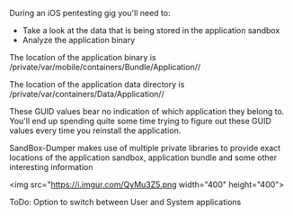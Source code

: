 During an iOS pentesting gig you'll need to:
- Take a look at the data that is being stored in the application sandbox
- Analyze the application binary

The location of the application binary is /private/var/mobile/containers/Bundle/Application/<Bundle-GUID>/

The location of the application data directory is /private/var/containers/Data/Application/<App-GUID>/

These GUID values bear no indication of which application they belong to. You'll end up spending quite some time trying to figure out these GUID values every time you reinstall the application.

SandBox-Dumper makes use of multiple private libraries to provide exact locations of the application sandbox, application bundle and some other interesting information

<img src="https://i.imgur.com/QyMu3Z5.png width="400" height="400">


ToDo:
Option to switch between User and System applications
